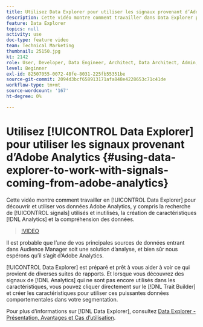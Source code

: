 ```yaml
---
title: Utilisez Data Explorer pour utiliser les signaux provenant d’Adobe Analytics
description: Cette vidéo montre comment travailler dans Data Explorer pour découvrir et utiliser vos données Adobe Analytics, y compris la recherche de signaux utilisés et inutilisés, la création de caractéristiques Analytics et la compréhension des données.
feature: Data Explorer
topics: null
activity: use
doc-type: feature video
team: Technical Marketing
thumbnail: 25150.jpg
kt: 2142
role: User, Developer, Data Engineer, Architect, Data Architect, Admin, Leader
level: Beginner
exl-id: 82507055-0072-48fe-8031-225fb55351be
source-git-commit: 2094d3bcf658913171afa848e4228653c71c41de
workflow-type: tm+mt
source-wordcount: '167'
ht-degree: 0%

---
```


# Utilisez [!UICONTROL Data Explorer] pour utiliser les signaux provenant d’Adobe Analytics {#using-data-explorer-to-work-with-signals-coming-from-adobe-analytics}

Cette vidéo montre comment travailler en [!UICONTROL Data Explorer] pour découvrir et utiliser vos données Adobe Analytics, y compris la recherche de [!UICONTROL signals] utilisés et inutilisés, la création de caractéristiques [!DNL Analytics] et la compréhension des données.

>[!VIDEO](https://video.tv.adobe.com/v/25150/?quality=12)

Il est probable que l’une de vos principales sources de données entrant dans Audience Manager soit une solution d’analyse, et bien sûr nous espérons qu’il s’agit d’Adobe Analytics.

[!UICONTROL Data Explorer] est préparé et prêt à vous aider à voir ce qui provient de diverses suites de rapports. Et lorsque vous découvrez des signaux de [!DNL Analytics] qui ne sont pas encore utilisés dans les caractéristiques, vous pouvez cliquer directement sur le [!DNL Trait Builder] et créer les caractéristiques pour utiliser ces puissantes données comportementales dans votre segmentation.

Pour plus d’informations sur [!DNL Data Explorer], consultez [Data Explorer - Présentation, Avantages et Cas d’utilisation](https://experienceleague.adobe.com/docs/audience-manager/user-guide/features/data-explorer/data-explorer-overview.html?lang=fr).
